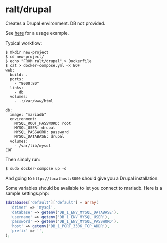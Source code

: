 # ralt/drupal

Creates a Drupal environment. DB not provided.

See [here](example/) for a usage example.

Typical workflow:

```
$ mkdir new-project
$ cd new-project/
$ echo "FROM ralt/drupal" > Dockerfile
$ cat > docker-compose.yml << EOF
web:
  build: .
  ports:
    - "8000:80"
  links:
    - db
  volumes:
    - .:/var/www/html

db:
  image: "mariadb"
  environment:
    MYSQL_ROOT_PASSWORD: root
    MYSQL_USER: drupal
    MYSQL_PASSWORD: password
    MYSQL_DATABASE: drupal
  volumes:
    - /var/lib/mysql
EOF
```

Then simply run:

```
$ sudo docker-compose up -d
```

And going to `http://localhost:8000` should give you a Drupal installation.

Some variables should be available to let you connect to mariadb. Here is a sample settings.php:

```php
$databases['default']['default'] = array(
  'driver' => 'mysql',
  'database' => getenv('DB_1_ENV_MYSQL_DATABASE'),
  'username' => getenv('DB_1_ENV_MYSQL_USER'),
  'password' => getenv('DB_1_ENV_MYSQL_PASSWORD'),
  'host' => getenv('DB_1_PORT_3306_TCP_ADDR'),
  'prefix' => '',
);
```
